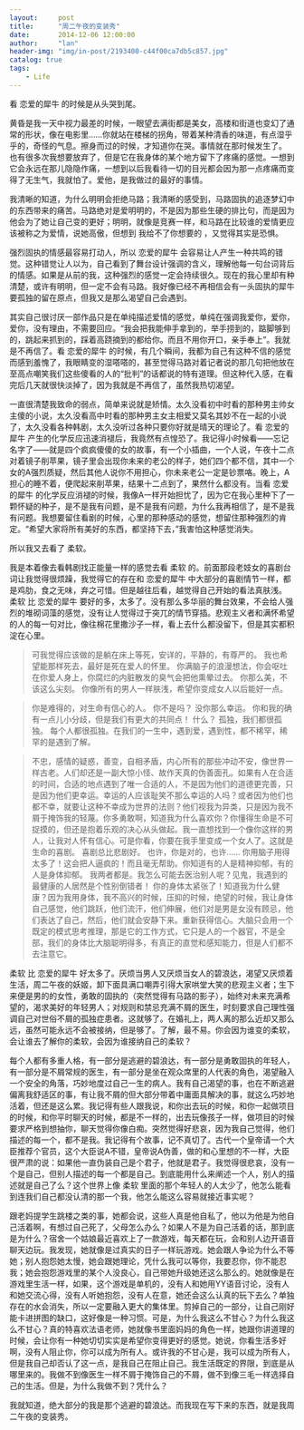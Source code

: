 ```yaml
---
layout:     post
title:      "周二午夜的变装秀"
date:       2014-12-06 12:00:00
author:     "lan"
header-img: "img/in-post/2193400-c44f00ca7db5c857.jpg"
catalog: true
tags:
    - Life
---
```



看 恋爱的犀牛 的时候是从头哭到尾。 

黄昏是我一天中视力最差的时候，一眼望去满街都是美女，高楼和街道也变幻了通常的形状，像在电影里……你就站在楼梯的拐角，带着某种清香的味道，有点湿乎乎的，奇怪的气息。擦身而过的时候，才知道你在哭。事情就在那时候发生了。 
也有很多次我想要放弃了，但是它在我身体的某个地方留下了疼痛的感觉。一想到它会永远在那儿隐隐作痛，一想到以后我看待一切的目光都会因为那一点疼痛而变得了无生气，我就怕了。爱他，是我做过的最好的事情。

我清晰的知道，为什么明明会拒绝马路；我清晰的感受到，马路固执的追逐梦幻中的东西带来的痛苦。马路绝对是爱明明的，不是因为那些生硬的排比句，而是因为他会为了她让自己变的更好；明明，就像是竞赛一样，和马路在比较谁的爱情更应该被称之为爱情，说她高傲，但想到 我给不了你想要的 ，又觉得其实是恐惧。

强烈固执的情感最容易打动人，所以 恋爱的犀牛 会容易让人产生一种共鸣的错觉。这种错觉让人以为，自己看到了舞台设计强调的含义，理解他每一句台词背后的情感。如果是从前的我，这种强烈的感觉一定会持续很久。现在的我心里却有种清楚，或许有明明，但一定不会有马路。我好像已经不再相信会有一头固执的犀牛要孤独的留在原点，但我又是那么渴望自己会遇到。
 
其实自己很讨厌一部作品只是在单纯描述爱情的感觉，单纯在强调我爱你，爱你，爱你，没有理由，不需要回应。“我会把我能伸手拿到的，举手捞到的，踮脚够到的，跳起来抓到的，踩着高跷摘到的都给你。而且不用你开口，亲手奉上”。我就是不再信了。看 恋爱的犀牛 的时候，有几个瞬间，我都为自己有这种不信的感觉而感到羞愧了，我眼睛变的湿嗒嗒的，甚至觉得马路对着记者说的那几句把他放在至高点嘲笑我们这些傻看的人的“批判”的话都说的特有道理。但这种代入感，在看完后几天就很快淡掉了，因为我就是不再信了，虽然我热切渴望。

一直很清楚我致命的弱点，简单来说就是矫情。太久没看初中时看的那种男主帅女主傻的小说，太久没看高中时看的那种男主女主相爱又莫名其妙不在一起的小说了，太久没看各种韩剧，太久没听过各种只要你好就是晴天的理论了。看 恋爱的犀牛 产生的化学反应迅速消褪后，我竟然有点惶恐了。我记得小时候看——忘记名字了——就是四个疯疯傻傻的女的故事，有一个小插曲，一个人说，午夜十二点对着镜子削苹果，镜子里会出现你未来的老公的样子，她们四个都不信，其中一个女的A强烈质疑，然后其他人说你不用担心，你未来老公一定是钞票咯。晚上，A担心的睡不着，便爬起来削苹果，结果十二点到了，果然什么都没有。当看 恋爱的犀牛 的化学反应消褪的时候，我像A一样开始担忧了，因为它在我心里种下了一颗怀疑的种子，是不是我有问题，是不是我有问题，为什么我再相信了，是不是我有问题。我想要留住看剧的时候，心里的那种感动的感觉，想留住那种强烈的肯定。“希望大家将所有美好的东西，都坚持下去，”我害怕这种感觉消失。

所以我又去看了 柔软。 

我是本着像去看韩剧找正能量一样的感觉去看 柔软 的。前面那段老妓女的喜剧台词让我觉得很烦躁，我觉得它的存在和 恋爱的犀牛 中大部分的喜剧情节一样，都是鸡肋，食之无味，弃之可惜。但是越往后看，越觉得自己开始的看法真肤浅。 柔软 比 恋爱的犀牛 要好的多，太多了。没有那么多华丽的舞台效果，不会给人强烈的堆砌词藻的感觉，没有让人觉得过于突兀的情节穿插。悲观主义者和满怀希望的人的每一句对比，像往棉花里撒沙子一样，看上去什么都没留下，但是其实都积淀在心里。

> 可我觉得应该做的是躺在床上等死，安详的，平静的，有尊严的。
> 我也希望能那样死去，最好是死在爱人的怀里。
> 你满脑子的浪漫想法，你会呕吐在你爱人身上，你腐烂的内脏散发的臭气会把他熏晕过去。
> 你那么美，不该这么尖刻。
> 你像所有的男人一样肤浅，希望你变成女人以后能好一点。

> 你是难得的，对生命有信心的人。
> 你不是吗？
> 没你那么幸运。
> 你和我的确有一点儿小分歧，但是我们有更大的共同点！
> 什么？
> 孤独，我们都很孤独。
> 每个人都很孤独。在我们的一生中，遇到爱，遇到性，都不稀罕，稀罕的是遇到了解。

> 不忠，感情的疑惑，善变，自相矛盾，内心所有的那些冲动不安，像世界一样古老。人们却还是一副大惊小怪、故作天真的伪善面孔。如果有人在合适的时间，合适的地点遇到了唯一合适的人，不是因为他们的道德更完善，只是因为他们更幸运。幸运的人应该耻笑不那么幸运的人吗？或者因为他们也都不幸，就要让这种不幸成为世界的法则？他们视我为异类，只是因为我不屑于掩饰我的轻蔑。你多勇敢啊，知道我为什么喜欢你？你懂得生命是不可捉摸的，但还是抱着乐观的决心从头做起。我一直想找到一个像你这样的男人，让我对人怀有信心。可是你看，你要在我手里变成一个女人了。这就是生命的喜剧。
> 喜剧总比悲剧好。
> 也许，你是对的，也许……
> 你用脑子用得太多了！这会把人逼疯的！而且毫无帮助。你知道有的人是精神抑郁，有的人是身体抑郁。
> 我两者都是。我怎么可能去医治别人呢？见鬼，我遇到的最健康的人居然是个性别倒错者！
> 你的身体太紧张了！知道我为什么健康？因为我用身体，我不高兴的时候，压抑的时候，绝望的时候，我让身体自己感觉，他们跳跃，他们流汗，他们伸展，他们对是男是女没有顾忌，他们表达了自己，然后，他们就会安静下来。重新获得信心。大脑只会用一个既定的模式思考推理，那是它的工作方式，它只是人的一个器官，不是全部，我们的身体比大脑聪明得多，有真正的直觉和感知能力，但是人们都不去注意它。

 柔软 比 恋爱的犀牛 好太多了。厌烦当男人又厌烦当女人的碧浪达，渴望又厌烦着生活，周二午夜的妖姬，卸下面具满口嘲弄引得大家哄堂大笑的悲观主义者；生下来便是男的的女性，勇敢的固执的（突然觉得有马路的影子），始终对未来充满希望的，渴求美好的年轻男人；对规则和禁忌充满不屑的医生，时刻要求自己理性强调自己对世俗不屑的孤独症患者。这就够了。在婚礼上，两人离的那么近却又那么远，虽然可能永远不会被接纳，但是够了。了解，最不易。你会因为谁变的柔软，会让谁去了解你的柔软，会因为谁接纳自己的柔软？

每个人都有多重人格，有一部分是逃避的碧浪达，有一部分是勇敢固执的年轻人，有一部分是不屑常规的医生，有一部分是坐在观众席里的人代表的角色，渴望融入一个安全的角落，巧妙地度过自己一生的病人。我有自己渴望的事，也在不断逃避偏离我舒适区的事，有让我不屑的但大部分带着中庸面具解决的事，就这么巧妙地活着，但还是这么累。我记得有些人跟我说，和你出去玩的时候，和你一起做项目的时候，和你平时聊天的时候，都是不一样的，出去玩像孩子一样，做项目的时候要求严格到想抽你，聊天觉得你像白痴。突然觉得好悲哀，因为我自己觉得，他们描述的每一个，都不是我。我记得有个故事，记不真切了。古代一个皇帝请一个大臣推荐个官员，这个大臣说A不错，皇帝说A伪善，做的和心里想的不一样，大臣很严肃的说：如果他一直伪装自己是个君子，他就是君子。我觉得很悲哀，没有一个是自己，但别人描述的每一个都是自己。到底能用什么来阐述一个人，别人的描述就是自己了么？这个世界上像 柔软 里面的那个年轻人的人太少了，他怎么能看到连我们自己都没认清的那一个我，他怎么能这么容易就接近事实呢？

跟老妈提学生跳楼之类的事，她都会说，这些人真是他自私了，他以为他是为他自己活着啊，有想过自己死了，父母怎么办么？如果人不是为自己活着的话，那到底是为什么？宿舍一个姑娘最近喜欢上了一款游戏，每天都在玩，会和别人边开语音聊天边玩。我发现，她就像是过真实的日子一样玩游戏。她会跟人争论为什么不等她；别人抱怨她太慢，她会跟她理论，凭什么我可以等你，我要忍你，你不能忍我；她会抱怨游戏里的某个人没良心，自己带她升级她还这么那么的。她就像是在游戏里生活一样，如果，这个游戏是单机的，没有人和她用YY语音讨论，没有人和她交流心得，没有人听她抱怨，没有人在意，她还会这么认真的玩下去么？单独存在的水会消失，所以一定要融入更大的集体里。剪掉自己的一部分，让自己刚好能卡进拼图的缺口，这好像是一种习惯。可是，为什么我这么不甘心？为什么我这么不甘心？真的特喜欢法语老师，她就像书里面妈妈的角色一样，她跟你讲道理的时候，会让你有一种她切切实实是希望你变得更好的感觉。她说，你看生活多好啊，没有人阻止你，你可以成为所有人。或许我的不甘心是，我可以成为所有人，但是我自己却否认了这一点，是我自己在阻止自己。我生活既定的界限，到底是从哪里来的。我做不到像医生一样不屑于掩饰自己的不屑，做不到像三毛一样选择自己的生活。但是，为什么我做不到？凭什么？

我就知道，绝大部分的我是那个逃避的碧浪达。而我现在写下来的东西，就是我周二午夜的变装秀。 
